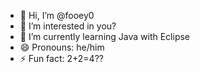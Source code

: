 - 👋 Hi, I’m @fooey0
- 👀 I’m interested in you?
- 🌱 I’m currently learning Java with Eclipse
- 😄 Pronouns: he/him
- ⚡ Fun fact: 2+2=4??

<!---
fooey0/fooey0 is a ✨ special ✨ repository because its `README.md` (this file) appears on your GitHub profile.
You can click the Preview link to take a look at your changes.
--->
